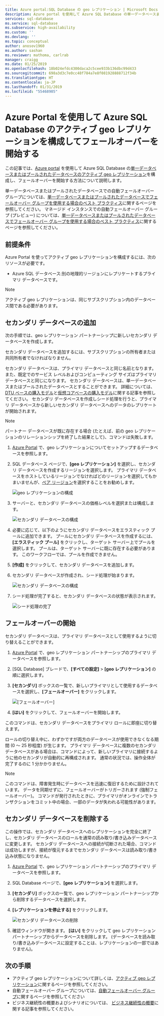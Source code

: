 ```yaml
---
title: Azure portal:SQL Database の geo レプリケーション | Microsoft Docs
description: Azure portal を使用して Azure SQL Database の単一データベースまたはプールされたデータベースの geo レプリケーションを構成し、フェールオーバーを開始する
services: sql-database
ms.service: sql-database
ms.subservice: high-availability
ms.custom: ''
ms.devlang: ''
ms.topic: conceptual
author: anosov1960
ms.author: sashan
ms.reviewer: mathoma, carlrab
manager: craigg
ms.date: 01/25/2019
ms.openlocfilehash: 18b024efdc4300daca2c5cee933b136dbc99d433
ms.sourcegitcommit: 698a3d3c7e0cc48f784a7e8f081928888712f34b
ms.translationtype: HT
ms.contentlocale: ja-JP
ms.lasthandoff: 01/31/2019
ms.locfileid: "55468905"
---
```

# <a name="configure-active-geo-replication-for-azure-sql-database-in-the-azure-portal-and-initiate-failover"></a>Azure Portal を使用して Azure SQL Database のアクティブ geo レプリケーションを構成してフェールオーバーを開始する

この記事では、[Azure portal](http://portal.azure.com) を使用して Azure SQL Database の[単一データベースまたはプールされたデータベースのアクティブ geo レプリケーション](sql-database-active-geo-replication.md#active-geo-replication-terminology-and-capabilities)を構成し、フェールオーバーを開始する方法について説明します。

単一データベースまたはプールされたデータベースでの自動フェールオーバー グループについては、[単一データベースまたはプールされたデータベースでフェールオーバー グループを使用する場合のベスト プラクティス](sql-database-auto-failover-group.md#best-practices-of-using-failover-groups-with-single-databases-and-elastic-pools)に関するページを参照してください。 マネージド インスタンスでの自動フェールオーバー グループ (プレビュー) については、[単一データベースまたはプールされたデータベースでフェールオーバー グループを使用する場合のベスト プラクティス](sql-database-auto-failover-group.md#best-practices-of-using-failover-groups-with-managed-instances)に関するページを参照してください。

## <a name="prerequisites"></a>前提条件

Azure Portal を使ってアクティブ geo レプリケーションを構成するには、次のリソースが必要です。

* Azure SQL データベース:別の地理的リージョンにレプリケートするプライマリ データベースです。

> [!Note]
アクティブ geo レプリケーションは、同じサブスクリプション内のデータベース間である必要があります。

## <a name="add-a-secondary-database"></a>セカンダリ データベースの追加

次の手順では、geo レプリケーション パートナーシップに新しいセカンダリ データベースを作成します。  

セカンダリ データベースを追加するには、サブスクリプションの所有者または共同所有者でなければなりません。

セカンダリ データベースは、プライマリ データベースと同じ名前となります。また、既定でのサービス レベルおよびコンピューティング サイズはプライマリ データベースと同じになります。 セカンダリ データベースは、単一データベースまたはプールされたデータベースとすることができます。 詳細については、[DTU ベースの購入モデル](sql-database-service-tiers-dtu.md)と[仮想コアベースの購入モデル](sql-database-service-tiers-vcore.md)に関する記事を参照してください。
セカンダリ データベースを作成しシード処理を行うと、プライマリ データベースから新しいセカンダリ データベースへのデータのレプリケートが開始されます。

> [!NOTE]
> パートナー データベースが既に存在する場合 (たとえば、前の geo レプリケーションのリレーションシップを終了した結果として)、コマンドは失敗します。

1. [Azure Portal](http://portal.azure.com) で、geo レプリケーションについてセットアップするデータベースを参照します。
2. SQL データベース ページで、**[geo レプリケーション]** を選択し、セカンダリ データベースを作成するリージョンを選択します。 プライマリ データベースをホストしているリージョンでなければどのリージョンを選択してもかまいませんが、[ペア リージョン](../best-practices-availability-paired-regions.md)を選択することをお勧めします。

    ![geo レプリケーションの構成](./media/sql-database-geo-replication-portal/configure-geo-replication.png)
3. サーバーと、セカンダリ データベースの価格レベルを選択または構成します。

    ![セカンダリ データベースの構成](./media/sql-database-geo-replication-portal/create-secondary.png)
4. 必要に応じて、以下のようにセカンダリ データベースをエラスティック プールに追加できます。 プールにセカンダリ データベースを作成するには、**[エラスティック プール]** をクリックし、ターゲット サーバー上でプールを選択します。 プールは、ターゲット サーバーに既に存在する必要があります。 このワークフローでは、プールを作成できません。
5. **[作成]** をクリックして、セカンダリ データベースを追加します。
6. セカンダリ データベースが作成され、シード処理が始まります。

    ![セカンダリ データベースの構成](./media/sql-database-geo-replication-portal/seeding0.png)
7. シード処理が完了すると、セカンダリ データベースの状態が表示されます。

    ![シード処理の完了](./media/sql-database-geo-replication-portal/seeding-complete.png)

## <a name="initiate-a-failover"></a>フェールオーバーの開始

セカンダリ データベースは、プライマリ データベースとして使用するように切り替えることができます。  

1. [Azure Portal](http://portal.azure.com) で、geo レプリケーション パートナーシップのプライマリ データベースを参照します。
2. [SQL Database] ブレードで、**[すべての設定]** > **[geo レプリケーション]** の順に選択します。
3. **[セカンダリ]** ボックスの一覧で、新しいプライマリとして使用するデータベースを選択し、**[フェールオーバー]** をクリックします。

    ![[フェールオーバー]](./media/sql-database-geo-replication-failover-portal/secondaries.png)
4. **[はい]** をクリックして、フェールオーバーを開始します。

このコマンドは、セカンダリ データベースをプライマリ ロールに即座に切り替えます。

ロールの切り替え中に、わずかですが両方のデータベースが使用できなくなる期間 (0 ～ 25 秒程度) が生じます。 プライマリ データベースに複数のセカンダリ データベースがある場合は、コマンドによって、新しいプライマリに接続するように他のセカンダリが自動的に再構成されます。 通常の状況では、操作全体が完了するのに 1 分かかりません。

> [!NOTE]
> このコマンドは、障害発生時にデータベースを迅速に復旧するために設計されています。 データを同期せずに、フェールオーバーがトリガーされます (強制フェールオーバー)。  コマンドが発行されたときに、プライマリがオンラインでトランザクションをコミット中の場合、一部のデータが失われる可能性があります。

## <a name="remove-secondary-database"></a>セカンダリ データベースを削除する

この操作では、セカンダリ データベースへのレプリケーションを完全に終了し、セカンダリ データベースのロールを通常の読み取り/書き込みデータベースに変更します。 セカンダリ データベースへの接続が切断された場合、コマンドは成功しますが、接続が復元するまでセカンダリ データベースは読み取り/書き込み状態になりません。  

1. [Azure Portal](http://portal.azure.com) で、geo レプリケーション パートナーシップのプライマリ データベースを参照します。
2. SQL Database ページで、**[geo レプリケーション]** を選択します。
3. **[セカンダリ]** ボックスの一覧で、geo レプリケーション パートナーシップから削除するデータベースを選択します。
4. **[レプリケーションを停止する]** をクリックします。

    ![セカンダリ データベースの削除](./media/sql-database-geo-replication-portal/remove-secondary.png)
5. 確認ウィンドウが開きます。 **[はい]** をクリックして geo レプリケーション パートナーシップからデータベースを削除します。 (データベースを読み取り/書き込みデータベースに設定することは、レプリケーションの一部ではありません)。

## <a name="next-steps"></a>次の手順

* アクティブ geo レプリケーションについて詳しくは、[アクティブ geo レプリケーション](sql-database-active-geo-replication.md)に関するページを参照してください。
* 自動フェールオーバー グループについては、[自動フェールオーバー グループ](sql-database-auto-failover-group.md)に関するページを参照してください
* ビジネス継続性の概要およびシナリオについては、 [ビジネス継続性の概要](sql-database-business-continuity.md)に関する記事を参照してください。
